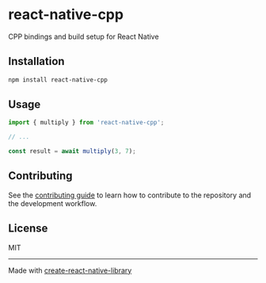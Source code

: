 # react-native-cpp

CPP bindings and build setup for React Native

## Installation

```sh
npm install react-native-cpp
```

## Usage

```js
import { multiply } from 'react-native-cpp';

// ...

const result = await multiply(3, 7);
```

## Contributing

See the [contributing guide](CONTRIBUTING.md) to learn how to contribute to the repository and the development workflow.

## License

MIT

---

Made with [create-react-native-library](https://github.com/callstack/react-native-builder-bob)

